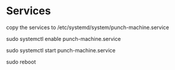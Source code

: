 # Services

copy the services to /etc/systemd/system/punch-machine.service

sudo systemctl enable punch-machine.service

sudo systemctl start punch-machine.service

sudo reboot